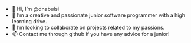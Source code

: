- 👋 Hi, I’m @dnabulsi
- 👀 I’m a creative and passionate junior software programmer with a high learning drive.
- 💞️ I’m looking to collaborate on projects related to my passions.
- 📫 Contact me through github if you have any advice for a junior!

<!---
dnabulsi/dnabulsi is a ✨ special ✨ repository because its `README.md` (this file) appears on your GitHub profile.
You can click the Preview link to take a look at your changes.
--->
